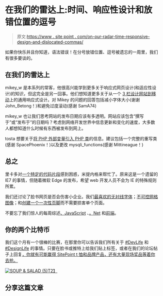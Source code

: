 # 在我们的雷达上:时间、响应性设计和放错位置的逗号

> 原文:[https://www . site point . com/on-our-radar-time-responsive-design-and-dislocated-commas/](https://www.sitepoint.com/on-our-radar-time-responsive-design-and-misplaced-commas/)

如果你快乐并且你知道，语法错误！在分号放错位置、逗号被遗忘的一周里，我们有很多要谈的。

## 在我们的雷达上

mikey_w 是本系列的常客，他很高兴能学到更多关于响应式网页设计(和适应性设计)的知识，但这完全是另一回事。他们想知道更多关于从一个 [3 栏设计网站到移动](https://community.sitepoint.com/t/from-3-column-design-to-responsive-design/194465/)上的通用响应式设计。对 Mikey 的问题的回答包括减小字体大小(谢谢 John_Betong！)和避免过度滚动(感谢 SamA74)

mikey_w 也让我们思考网站的发布日期应该有多透明。网站应该包含“撰写于”或“发布于”的日期吗？考虑到网络开发世界中信息更新和变化的速度，大多数人都想知道什么时候有东西被发布到网上。

tosta 想要关于[将 PHP 外部变量引入 PHP 类](https://community.sitepoint.com/t/bring-php-outside-variables-to-php-class/194310)的信息。建议包括一个完整的重写类(感谢 SpacePhoenix！)以及更改 mysqli_functions(感谢 Mittineague！)

## 总之

里卡多对[一个特定的代码片段](https://community.sitepoint.com/t/conditional-comments-syntax-question/194391)感到困惑，米提内格来帮忙了。原来这是一个遗留的 IE7 的事情，但随着微软 Edge 的发布，希望 web 开发人员不会为 IE 的特殊规则所累。

我们还讨论了脸书网页是否会伤害小企业。我们[最喜欢的无衬线字体](https://community.sitepoint.com/t/what-is-your-favorite-sans-serif-font/194353)；[不可控网格图像](https://community.sitepoint.com/t/grid-images-spray-all-over-the-place-can-i-tame-them/194215)；和[创建一个一次性页脚](https://community.sitepoint.com/t/creating-other-pages/194104)而不需要损害单个页面。

不要忘了我们惊人的每周综述[、JavaScript](https://community.sitepoint.com/t/this-week-in-javascript-29-june-2015/194368) 、[。Net](https://community.sitepoint.com/t/this-week-in-net-29-june-2015/194444) 和[前端](https://community.sitepoint.com/t/this-week-on-the-front-end-july-3-2015/194813)。

## 你的两个比特币

我们这个月有一个很棒的比赛，在那里你可以告诉我们所有关于 [#DevLife](https://twitter.com/search?src=typd&q=%23devlife) 和 [#DesignLife](https://twitter.com/search?src=typd&q=%23designlife) 的事情。只要在脸书或推特上给我们贴上标签，或者在我们的论坛帖子上回复[，你就有可能赢得 SitePoint t 恤和品牌产品，还有大量现场奖品等着你去抢。](https://community.sitepoint.com/t/share-the-devlife-and-designlife/194678/)

[![SOUP & SALAD (5)](../Images/20f9acfb024a16b05392e547106e8422.png)T2】](https://twitter.com/search?src=typd&q=%23designlife)

## 分享这篇文章